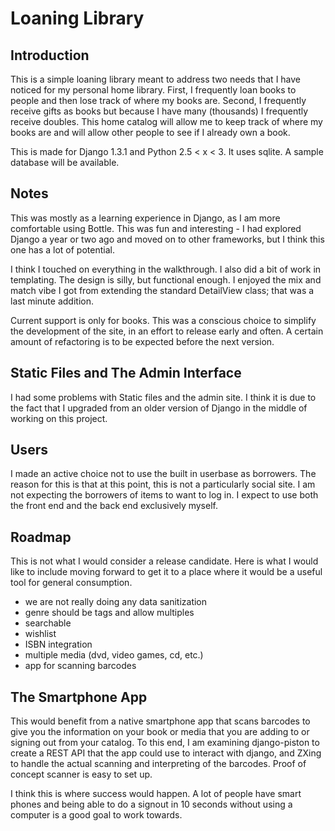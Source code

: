 # Loaning Library


## Introduction

This is a simple loaning library meant to address two needs that I have noticed
for my personal home library. First, I frequently loan books to people and then
lose track of where my books are. Second, I frequently receive gifts as books
but because I have many (thousands) I frequently receive doubles. This home
catalog will allow me to keep track of where my books are and will allow
other people to see if I already own a book.

This is made for Django 1.3.1 and Python 2.5 < x < 3. It uses sqlite. A sample
database will be available.


## Notes

This was mostly as a learning experience in Django, as I am more comfortable
using Bottle. This was fun and interesting - I had explored Django a year or
two ago and moved on to other frameworks, but I think this one has a lot of
potential.

I think I touched on everything in the walkthrough. I also did a bit of work
in templating. The design is silly, but functional enough. I enjoyed the mix
and match vibe I got from extending the standard DetailView class; that was a
last minute addition.

Current support is only for books. This was a conscious choice to simplify the
development of the site, in an effort to release early and often. A certain
amount of refactoring is to be expected before the next version.


## Static Files and The Admin Interface

I had some problems with Static files and the admin site. I think it is due to
the fact that I upgraded from an older version of Django in the middle of
working on this project.


## Users

I made an active choice not to use the built in userbase as borrowers. The 
reason for this is that at this point, this is not a particularly social site.
I am not expecting the borrowers of items to want to log in. I expect to use
both the front end and the back end exclusively myself.


## Roadmap

This is not what I would consider a release candidate. Here is what I would
like to include moving forward to get it to a place where it would be a useful
tool for general consumption.

- we are not really doing any data sanitization
- genre should be tags and allow multiples
- searchable
- wishlist
- ISBN integration
- multiple media (dvd, video games, cd, etc.)
- app for scanning barcodes


## The Smartphone App

This would benefit from a native smartphone app that scans barcodes to give you
the information on your book or media that you are adding to or signing out 
from your catalog. To this end, I am examining django-piston to create a REST
API that the app could use to interact with django, and ZXing to handle the
actual scanning and interpreting of the barcodes. Proof of concept scanner is
easy to set up.

I think this is where success would happen. A lot of people have smart phones
and being able to do a signout in 10 seconds without using a computer is a good
goal to work towards.
